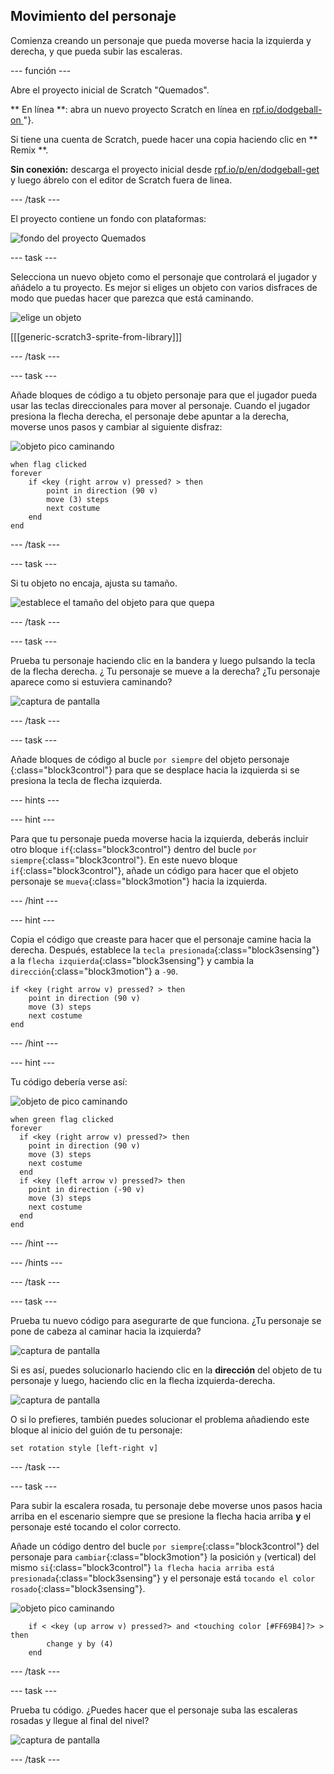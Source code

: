 ## Movimiento del personaje

Comienza creando un personaje que pueda moverse hacia la izquierda y derecha, y que pueda subir las escaleras.

\--- función \---

Abre el proyecto inicial de Scratch "Quemados".

** En línea **: abra un nuevo proyecto Scratch en línea en [ rpf.io/dodgeball-on ](http://rpf.io/dodgeball-on)"}.

Si tiene una cuenta de Scratch, puede hacer una copia haciendo clic en ** Remix **.

**Sin conexión:** descarga el proyecto inicial desde [rpf.io/p/en/dodgeball-get](http://rpf.io/p/en/dodgeball-get) y luego ábrelo con el editor de Scratch fuera de linea.

\--- /task \---

El proyecto contiene un fondo con plataformas:

![fondo del proyecto Quemados](images/dodge-background.png)

\--- task \---

Selecciona un nuevo objeto como el personaje que controlará el jugador y añádelo a tu proyecto. Es mejor si eliges un objeto con varios disfraces de modo que puedas hacer que parezca que está caminando.

![elige un objeto](images/dodge-characters.png)

[[[generic-scratch3-sprite-from-library]]]

\--- /task \---

\--- task \---

Añade bloques de código a tu objeto personaje para que el jugador pueda usar las teclas direccionales para mover al personaje. Cuando el jugador presiona la flecha derecha, el personaje debe apuntar a la derecha, moverse unos pasos y cambiar al siguiente disfraz:

![objeto pico caminando](images/pico_walking_sprite.png)

```blocks3
when flag clicked
forever
    if <key (right arrow v) pressed? > then
        point in direction (90 v)
        move (3) steps
        next costume
    end
end
```

\--- /task \---

\--- task \---

Si tu objeto no encaja, ajusta su tamaño.

![establece el tamaño del objeto para que quepa](images/dodge-sprite-size-annotated.png)

\--- /task \---

\--- task \---

Prueba tu personaje haciendo clic en la bandera y luego pulsando la tecla de la flecha derecha. ¿ Tu personaje se mueve a la derecha? ¿Tu personaje aparece como si estuviera caminando?

![captura de pantalla](images/dodge-walking.png)

\--- /task \---

\--- task \---

Añade bloques de código al bucle `por siempre` del objeto personaje {:class="block3control"} para que se desplace hacia la izquierda si se presiona la tecla de flecha izquierda.

\--- hints \---

\--- hint \---

Para que tu personaje pueda moverse hacia la izquierda, deberás incluir otro bloque `if`{:class="block3control"} dentro del bucle `por siempre`{:class="block3control"}. En este nuevo bloque `if`{:class="block3control"}, añade un código para hacer que el objeto personaje se `mueva`{:class="block3motion"} hacia la izquierda.

\--- /hint \---

\--- hint \---

Copia el código que creaste para hacer que el personaje camine hacia la derecha. Después, establece la `tecla presionada`{:class="block3sensing"} a la `flecha izquierda`{:class="block3sensing"} y cambia la `dirección`{:class="block3motion"} a `-90`.

```blocks3
if <key (right arrow v) pressed? > then
    point in direction (90 v)
    move (3) steps
    next costume
end
```

\--- /hint \---

\--- hint \---

Tu código debería verse así:

![objeto de pico caminando](images/pico_walking_sprite.png)

```blocks3
when green flag clicked
forever 
  if <key (right arrow v) pressed?> then 
    point in direction (90 v)
    move (3) steps
    next costume
  end
  if <key (left arrow v) pressed?> then 
    point in direction (-90 v)
    move (3) steps
    next costume
  end
end
```

\--- /hint \---

\--- /hints \---

\--- /task \---

\--- task \---

Prueba tu nuevo código para asegurarte de que funciona. ¿Tu personaje se pone de cabeza al caminar hacia la izquierda?

![captura de pantalla](images/dodge-upside-down.png)

Si es así, puedes solucionarlo haciendo clic en la **dirección** del objeto de tu personaje y luego, haciendo clic en la flecha izquierda-derecha.

![captura de pantalla](images/dodge-left-right-annotated.png)

O si lo prefieres, también puedes solucionar el problema añadiendo este bloque al inicio del guión de tu personaje:

```blocks3
set rotation style [left-right v]
```

\--- /task \---

\--- task \---

Para subir la escalera rosada, tu personaje debe moverse unos pasos hacia arriba en el escenario siempre que se presione la flecha hacia arriba **y** el personaje esté tocando el color correcto.

Añade un código dentro del bucle `por siempre`{:class="block3control"} del personaje para `cambiar`{:class="block3motion"} la posición `y` (vertical) del mismo `si`{:class="block3control"} `la flecha hacia arriba está presionada`{:class="block3sensing"} y el personaje está `tocando el color rosado`{:class="block3sensing"}.

![objeto pico caminando](images/pico_walking_sprite.png)

```blocks3
    if < <key (up arrow v) pressed?> and <touching color [#FF69B4]?> > then
        change y by (4)
    end
```

\--- /task \---

\--- task \---

Prueba tu código. ¿Puedes hacer que el personaje suba las escaleras rosadas y llegue al final del nivel?

![captura de pantalla](images/dodge-test-character.png)

\--- /task \---